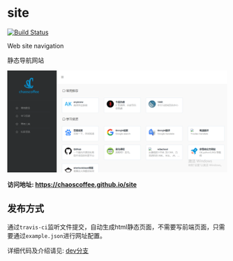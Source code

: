 # site
[![Build Status](https://travis-ci.org/ChaosCoffee/site.svg?branch=dev)](https://travis-ci.org/ChaosCoffee/site)

Web site navigation  

静态导航网站  

![image](https://github.com/ChaosCoffee/site/blob/master/assets/images/preview.png)

**访问地址: https://chaoscoffee.github.io/site**

## 发布方式
通过`travis-ci`监听文件提交，自动生成html静态页面，不需要写前端页面，只需要通过`example.json`进行网址配置。  

详细代码及介绍请见: [dev分支](https://github.com/ChaosCoffee/site/tree/dev)

